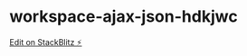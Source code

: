 # workspace-ajax-json-hdkjwc

[Edit on StackBlitz ⚡️](https://stackblitz.com/edit/workspace-ajax-json-hdkjwc)